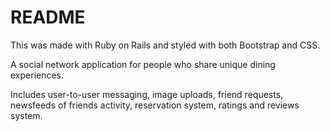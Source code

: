 # README

This was made with Ruby on Rails and styled with both Bootstrap and CSS.

A social network application for people who share unique dining experiences. 

Includes user-to-user messaging, image uploads, friend requests, newsfeeds of friends activity, reservation system, ratings and reviews system.


